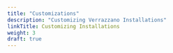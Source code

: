 ```yaml
---
title: "Customizations"
description: "Customizing Verrazzano Installations"
linkTitle: Customizing Installations
weight: 3
draft: true
---
```

